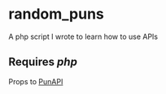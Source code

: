 # random_puns
A php script I wrote to learn how to use APIs

<h2><b>Requires <i>php</i></b></h2>

Props to <a href="https://www.punapi.rest/" target="_blank">PunAPI</a>
